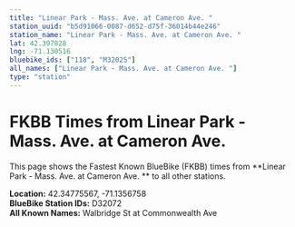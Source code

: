 ```yaml
---
title: "Linear Park - Mass. Ave. at Cameron Ave. "
station_uuid: "b5d91066-0087-d652-d75f-36014b44e246"
station_name: "Linear Park - Mass. Ave. at Cameron Ave. "
lat: 42.397828
lng: -71.130516
bluebike_ids: ["118", "M32025"]
all_names: ["Linear Park - Mass. Ave. at Cameron Ave. "]
type: "station"
---
```


# FKBB Times from Linear Park - Mass. Ave. at Cameron Ave. 

This page shows the Fastest Known BlueBike (FKBB) times from **Linear Park - Mass. Ave. at Cameron Ave. ** to all other stations.

**Location:** 42.34775567, -71.1356758  
**BlueBike Station IDs:** D32072  
**All Known Names:** Walbridge St at Commonwealth Ave

